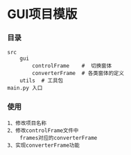 # GUI项目模版
### 目录
    src
        gui
            controlFrame    #  切换窗体
            converterFrame  # 各类窗体的定义
        utils  # 工具包
    main.py 入口

### 使用
    1、修改项目名称
    2、修改controlFrame文件中
        frames对应的converterFrame
    3、实现converterFrame功能